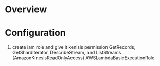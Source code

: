 # Overview

# Configuration

1. create iam role and give it kenisis permission
    GetRecords, GetShardIterator, DescribeStream, and ListStreams (AmazonKinesisReadOnlyAccess)
    AWSLambdaBasicExecutionRole